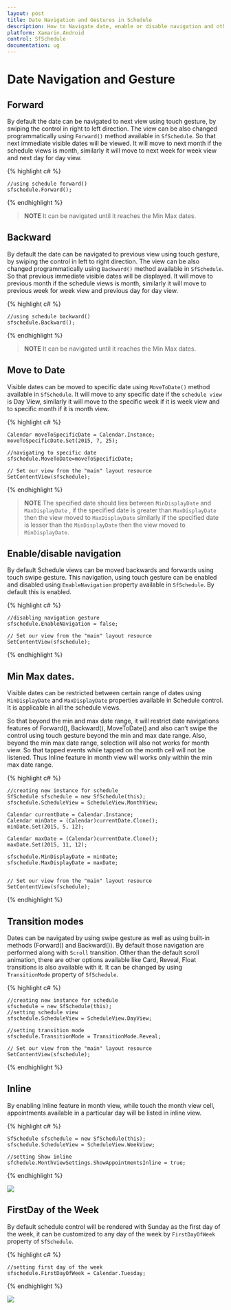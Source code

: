 ```yaml
---
layout: post
title: Date Navigation and Gestures in Schedule
description: How to Navigate date, enable or disable navigation and other functionalities of Schedule control.
platform: Xamarin.Android
control: SfSchedule
documentation: ug
---
```


# Date Navigation and Gesture

## Forward

By default the date can be navigated to next view using touch gesture, by swiping the control in right to left direction. The view can be also changed programmatically using `Forward()` method available in `SfSchedule`. So that next immediate visible dates will be viewed. It will move to next month if the schedule views is month, similarly it will move to next week for week view and next day for day view.

{% highlight c# %}

    //using schedule forward()
    sfschedule.Forward();

{% endhighlight %}

>**NOTE**  It can be navigated until it reaches the Min Max dates.

## Backward

By default the date can be navigated to previous view using touch gesture, by swiping the control in left to right direction. The view can be also changed programmatically using `Backward()` method available in `SfSchedule`. So that previous immediate visible dates will be displayed. It will move to previous month if the schedule views is month, similarly it will move to previous week for week view and previous day for day view.

{% highlight c# %}

    //using schedule backward()
    sfschedule.Backward();

{% endhighlight %}

>**NOTE** It can be navigated until it reaches the Min Max dates.

## Move to Date 

Visible dates can be moved to specific date using `MoveToDate()` method available in `SfSchedule`. It will move to any specific date if the `schedule view` is Day View, similarly it will move to the specific week if it is week view and to specific month if it is month view.

{% highlight c# %}

    Calendar moveToSpecificDate = Calendar.Instance;
    moveToSpecificDate.Set(2015, 7, 25);

    //navigating to specific date
    sfschedule.MoveToDate=moveToSpecificDate;

    // Set our view from the "main" layout resource
    SetContentView(sfschedule);

{% endhighlight %}

>**NOTE**  The specified date should lies between `MinDisplayDate` and `MaxDisplayDate` , if  the specified date is greater than `MaxDisplayDate` then the view moved to `MaxDisplayDate` similarly if the specified date is lesser than the `MinDisplayDate` then the view moved to `MinDisplayDate`.

## Enable/disable navigation

By default Schedule views can be moved backwards and forwards using touch swipe gesture. This navigation, using touch gesture can be enabled and disabled using `EnableNavigation` property available in `SfSchedule`. By default this is enabled.

{% highlight c# %}

    //disabling navigation gesture
    sfschedule.EnableNavigation = false;

    // Set our view from the "main" layout resource
    SetContentView(sfschedule);


{% endhighlight %}

## Min Max dates. 

Visible dates can be restricted between certain range of dates using `MinDisplayDate` and `MaxDisplayDate` properties available in Schedule control. It is applicable in all the schedule views.

So that beyond the min and max date range, it will restrict date navigations features of Forward(), Backward(), MoveToDate() and also can’t swipe the control using touch gesture beyond the min and max date range. Also, beyond the min max date range, selection will also not works for month view. So that tapped events while tapped on the month cell will not be listened. Thus Inline feature in month view will works only within the min max date range.

{% highlight c# %}

    //creating new instance for schedule
    SfSchedule sfschedule = new SfSchedule(this);
    sfschedule.ScheduleView = ScheduleView.MonthView;

    Calendar currentDate = Calendar.Instance;
    Calendar minDate = (Calendar)currentDate.Clone();
    minDate.Set(2015, 5, 12);

    Calendar maxDate = (Calendar)currentDate.Clone();
    maxDate.Set(2015, 11, 12);

    sfschedule.MinDisplayDate = minDate;
    sfschedule.MaxDisplayDate = maxDate;


    // Set our view from the "main" layout resource
    SetContentView(sfschedule);

{% endhighlight %}

## Transition modes

Dates can be navigated by using swipe gesture as well as using built-in methods (Forward() and Backward()). By default those navigation are performed along with `Scroll` transition. Other than the default scroll animation, there are other options available like Card, Reveal, Float transitions is also available with it. It can be changed by using `TransitionMode` property of `SfSchedule`.

{% highlight c# %}

    //creating new instance for schedule
    sfschedule = new SfSchedule(this);
    //setting schedule view
    sfschedule.ScheduleView = ScheduleView.DayView;

    //setting transition mode
    sfschedule.TransitionMode = TransitionMode.Reveal;

    // Set our view from the "main" layout resource
    SetContentView(sfschedule);

{% endhighlight %}

## Inline

By enabling Inline feature in month view, while touch the month view cell, appointments available in a particular day will be listed in inline view. 

{% highlight c# %}

    SfSchedule sfschedule = new SfSchedule(this);
    sfschedule.ScheduleView = ScheduleView.WeekView;
    
    //setting Show inline 
    sfchedule.MonthViewSettings.ShowAppointmentsInline = true;

{% endhighlight %}

![](DateNavigationandGesture_images/DateNavigationandGesture_img1.jpeg)

## FirstDay of the Week

By default schedule control will be rendered with Sunday as the first day of the week, it can be customized to any day of the week by `FirstDayOfWeek` property of `SfSchedule`.

{% highlight c# %}

    //setting first day of the week
    sfschedule.FirstDayOfWeek = Calendar.Tuesday;

{% endhighlight %}

![](DateNavigationandGesture_images/DateNavigationandGesture_img2.jpeg)